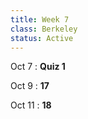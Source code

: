```yaml
---
title: Week 7 
class: Berkeley
status: Active
---
```


Oct 7
: **Quiz 1**

Oct 9
: **17**

Oct 11
: **18**
